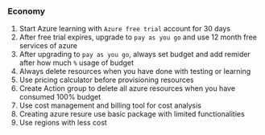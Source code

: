 ### Economy

1. Start Azure learning with `Azure free trial` account for 30 days
2. After free trial expires, upgrade to `pay as you go` and use 12 month free services of azure
3. After upgrading to `pay as you go`, always set budget and add remider after how much `%` usage of budget
4. Always delete resources when you have done with testing or learning
5. Use pricing calculator before provisioning resources
6. Create Action group to delete all azure resources when you have consumed 100% budget
7. Use cost management and billing tool for cost analysis
8. Creating azure resure use basic package with limited functionalities
9. Use regions with less cost
